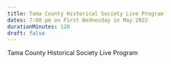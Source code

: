 ```yaml
---
title: Tama County Historical Society Live Program
dates: 7:00 pm on First Wednesday in May 2022
durationMinutes: 120
draft: false
---
```

Tama County Historical Society Live Program
